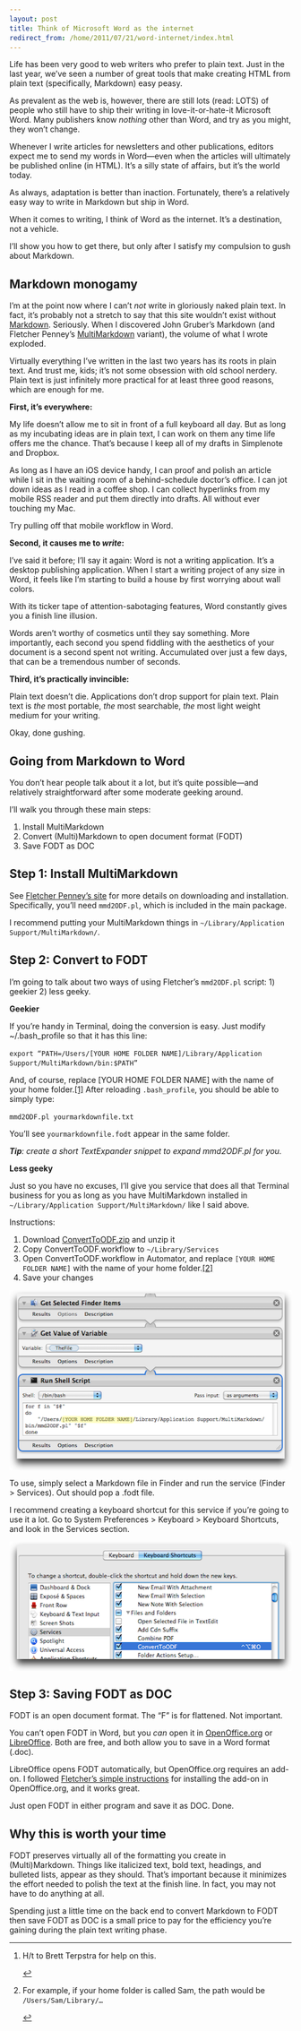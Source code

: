 ```yaml
---
layout: post
title: Think of Microsoft Word as the internet
redirect_from: /home/2011/07/21/word-internet/index.html
---
```

<p>Life has been very good to web writers who prefer to plain text. Just in the last year, we’ve seen a number of great tools that make creating HTML from plain text (specifically, Markdown) easy peasy.</p>
<p>As prevalent as the web is, however, there are still lots (read: LOTS) of people who still have to ship their writing in love-it-or-hate-it Microsoft Word. Many publishers know <em>nothing</em> other than Word, and try as you might, they won’t change.</p>
<p>Whenever I write articles for newsletters and other publications, editors expect me to send my words in Word—even when the articles will ultimately be published online (in HTML). It’s a silly state of affairs, but it’s the world today.</p>
<p>As always, adaptation is better than inaction. Fortunately, there’s a relatively easy way to write in Markdown but ship in Word.</p>
<p>When it comes to writing, I think of Word as the internet. It’s a destination, not a vehicle.</p>
<p>I’ll show you how to get there, but only after I satisfy my compulsion to gush about Markdown.</p>
<h2 id="markdownmonogamy">Markdown monogamy</h2>
<p>I’m at the point now where I can’t <em>not</em> write in gloriously naked plain text. In fact, it’s probably not a stretch to say that this site wouldn’t exist without <a href="http://daringfireball.net/projects/markdown/">Markdown</a>. Seriously. When I discovered John Gruber’s Markdown (and Fletcher Penney’s <a href="http://fletcherpenney.net/multimarkdown/">MultiMarkdown</a> variant), the volume of what I wrote exploded.</p>
<p>Virtually everything I’ve written in the last two years has its roots in plain text. And trust me, kids; it’s not some obsession with old school nerdery. Plain text is just infinitely more practical for at least three good reasons, which are enough for me.</p>
<p><strong>First, it’s everywhere:</strong></p>
<p>My life doesn’t allow me to sit in front of a full keyboard all day. But as long as my incubating ideas are in plain text, I can work on them any time life offers me the chance. That’s because I keep all of my drafts in Simplenote and Dropbox.</p>
<p>As long as I have an iOS device handy, I can proof and polish an article while I sit in the waiting room of a behind-schedule doctor’s office. I can jot down ideas as I read in a coffee shop. I can collect hyperlinks from my mobile RSS reader and put them directly into drafts. All without ever touching my Mac.</p>
<p>Try pulling off that mobile workflow in Word.</p>
<p><strong>Second, it causes me to <em>write</em>:</strong></p>
<p>I’ve said it before; I’ll say it again: Word is not a writing application. It’s a desktop publishing application. When I start a writing project of any size in Word, it feels like I’m starting to build a house by first worrying about wall colors.</p>
<p>With its ticker tape of attention-sabotaging features, Word constantly gives you a finish line illusion.</p>
<p>Words aren’t worthy of cosmetics until they say something. More importantly, each second you spend fiddling with the aesthetics of your document is a second spent not writing. Accumulated over just a few days, that can be a tremendous number of seconds.</p>
<p><strong>Third, it’s practically invincible:</strong></p>
<p>Plain text doesn’t die. Applications don’t drop support for plain text. Plain text is <em>the</em> most portable, <em>the</em> most searchable, <em>the</em> most light weight medium for your writing.</p>
<p>Okay, done gushing.</p>
<h2 id="goingfrommarkdowntoword">Going from Markdown to Word</h2>
<p>You don’t hear people talk about it a lot, but it’s quite possible—and relatively straightforward after some moderate geeking around.</p>
<p>I’ll walk you through these main steps:</p>
<ol>
<li>Install MultiMarkdown</li>
<li>Convert (Multi)Markdown to open document format (FODT)</li>
<li>Save FODT as DOC</li>
</ol>
<h2 id="step1:installmultimarkdown">Step 1: Install MultiMarkdown</h2>
<p>See <a href="http://fletcherpenney.net/multimarkdown/download/">Fletcher Penney’s site</a> for more details on downloading and installation. Specifically, you’ll need <code>mmd2ODF.pl</code>, which is included in the main package.</p>
<p>I recommend putting your MultiMarkdown things in <code>~/Library/Application Support/MultiMarkdown/</code>.</p>
<h2>Step 2: Convert to FODT</h2>
<p>I’m going to talk about two ways of using Fletcher’s <code>mmd2ODF.pl</code> script: 1) geekier 2) less geeky.</p>
<p><strong>Geekier</strong></p>
<p>If you’re handy in Terminal, doing the conversion is easy. Just modify ~/.bash_profile so that it has this line:</p>
<p><code>export “PATH=/Users/[YOUR HOME FOLDER NAME]/Library/Application Support/MultiMarkdown/bin:$PATH”</code></p>
<p>And, of course, replace [YOUR HOME FOLDER NAME] with the name of your home folder.<a id="fnref:1" class="footnote" title="see footnote" href="#fn:1">[1]</a> After reloading <code>.bash_profile</code>, you should be able to simply type:</p>
<p><code>mmd2ODF.pl yourmarkdownfile.txt</code></p>
<p>You’ll see <code>yourmarkdownfile.fodt</code> appear in the same folder.</p>
<p><em><strong>Tip</strong>: create a short TextExpander snippet to expand mmd2ODF.pl for you.</em></p>
<p><strong>Less geeky</strong></p>
<p>Just so you have no excuses, I’ll give you service that does all that Terminal business for you as long as you have MultiMarkdown installed in <code>~/Library/Application Support/MultiMarkdown/</code> like I said above.</p>
<p>Instructions:</p>
<ol>
<li>Download <a href="http://www.practicallyefficient.com/files/ConvertToODF.zip">ConvertToODF.zip</a> and unzip it</li>
<li>Copy ConvertToODF.workflow to <code>~/Library/Services</code></li>
<li>Open ConvertToODF.workflow in Automator, and replace <code>[YOUR HOME FOLDER NAME]</code> with the name of your home folder.<a id="fnref:2" class="footnote" title="see footnote" href="#fn:2">[2]</a></li>
<li>Save your changes</li>
</ol>
<p><img style="display: block; margin-left: auto; margin-right: auto;" title="convert-to-odf-pe.png" src="/img/convert-to-odf-pe.png" border="0" alt="Convert to odf pe" width="527" height="322" /></p>
<p>To use, simply select a Markdown file in Finder and run the service (Finder &gt; Services). Out should pop a .fodt file.</p>
<p>I recommend creating a keyboard shortcut for this service if you’re going to use it a lot. Go to System Preferences &gt; Keyboard &gt; Keyboard Shortcuts, and look in the Services section.</p>
<p><img style="display: block; margin-left: auto; margin-right: auto;" title="services-shortcut-pe.png" src="/img/services-shortcut-pe.png" border="0" alt="Services shortcut pe" width="527" height="231" /></p>
<h2 id="workingwiththefodtfile">Step 3: Saving FODT as DOC</h2>
<p>FODT is an open document format. The “F” is for flattened. Not important.</p>
<p>You can’t open FODT in Word, but you <em>can</em> open it in <a href="http://www.openoffice.org/">OpenOffice.org</a> or <a href="http://www.libreoffice.org/">LibreOffice</a>. Both are free, and both allow you to save in a Word format (.doc).</p>
<p>LibreOffice opens FODT automatically, but OpenOffice.org requires an add-on. I followed <a href="http://fletcher.github.com/peg-multimarkdown/index#multimarkdownandopendocument">Fletcher’s simple instructions</a> for installing the add-on in OpenOffice.org, and it works great.</p>
<p>Just open FODT in either program and save it as DOC. Done.</p>
<h2 id="whythisisworthyourtime">Why this is worth your time</h2>
<p>FODT preserves virtually all of the formatting you create in (Multi)Markdown. Things like italicized text, bold text, headings, and bulleted lists, appear as they should. That’s important because it minimizes the effort needed to polish the text at the finish line. In fact, you may not have to do anything at all.</p>
<p>Spending just a little time on the back end to convert Markdown to FODT then save FODT as DOC is a small price to pay for the efficiency you’re gaining during the plain text writing phase.</p>
<div class="footnotes">
<hr />
<ol>
<li id="fn:1">
<p>H/t to Brett Terpstra for help on this.</p>
<p><a class="reversefootnote" title="return to article" href="#fnref:1"> ↩</a> </li>
<li id="fn:2">
<p>For example, if your home folder is called Sam, the path would be <code>/Users/Sam/Library/…</code></p>
<p><a class="reversefootnote" title="return to article" href="#fnref:2"> ↩</a> </li>
</ol>
</div>
